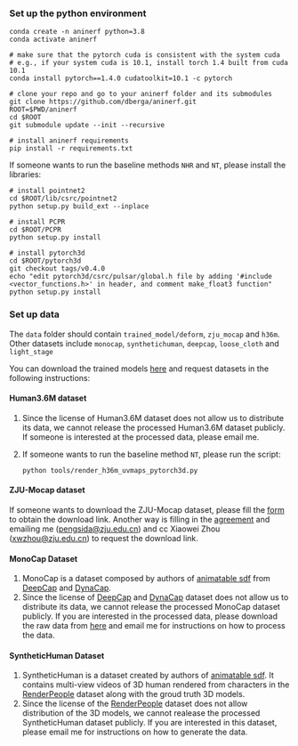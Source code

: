 ### Set up the python environment

```shell
conda create -n aninerf python=3.8
conda activate aninerf

# make sure that the pytorch cuda is consistent with the system cuda
# e.g., if your system cuda is 10.1, install torch 1.4 built from cuda 10.1
conda install pytorch==1.4.0 cudatoolkit=10.1 -c pytorch

# clone your repo and go to your aninerf folder and its submodules
git clone https://github.com/dberga/aninerf.git
ROOT=$PWD/aninerf
cd $ROOT
git submodule update --init --recursive

# install aninerf requirements
pip install -r requirements.txt
```

If someone wants to run the baseline methods `NHR` and `NT`, please install the libraries:

```shell
# install pointnet2
cd $ROOT/lib/csrc/pointnet2
python setup.py build_ext --inplace

# install PCPR
cd $ROOT/PCPR
python setup.py install

# install pytorch3d
cd $ROOT/pytorch3d
git checkout tags/v0.4.0
echo "edit pytorch3d/csrc/pulsar/global.h file by adding '#include <vector_functions.h>' in header, and comment make_float3 function"
python setup.py install
```

### Set up data

The `data` folder should contain `trained_model/deform`, `zju_mocap` and `h36m`. Other datasets include `monocap`, `synthetichuman`, `deepcap`, `loose_cloth` and `light_stage`

You can download the trained models [here](https://drive.google.com/drive/folders/1XH5zUMkguUW64GKulWTo8oOWZra6Dnzy?usp=sharing) and request datasets in the following instructions:

#### Human3.6M dataset

1. Since the license of Human3.6M dataset does not allow us to distribute its data, we cannot release the processed Human3.6M dataset publicly. If someone is interested at the processed data, please email me.
2. If someone wants to run the baseline method `NT`, please run the script:

    ```shell
    python tools/render_h36m_uvmaps_pytorch3d.py
    ```

#### ZJU-Mocap dataset

If someone wants to download the ZJU-Mocap dataset, please fill the [form](https://docs.google.com/forms/d/1QcTp5qIbIBn8PCT-EQgG-fOB4HZ9khpRkT3q2OnH2bs) to obtain the download link. Another way is filling in the [agreement](https://pengsida.net/project_page_assets/files/ZJU-MoCap_Agreement.pdf) and emailing me (pengsida@zju.edu.cn) and cc Xiaowei Zhou (xwzhou@zju.edu.cn) to request the download link.

#### MonoCap Dataset

1. MonoCap is a dataset composed by authors of [animatable sdf](https://zju3dv.github.io/animatable_sdf/) from [DeepCap](https://people.mpi-inf.mpg.de/~mhaberma/projects/2020-cvpr-deepcap/) and [DynaCap](https://people.mpi-inf.mpg.de/~mhaberma/projects/2021-ddc/).
2. Since the license of [DeepCap](https://people.mpi-inf.mpg.de/~mhaberma/projects/2020-cvpr-deepcap/) and [DynaCap](https://people.mpi-inf.mpg.de/~mhaberma/projects/2021-ddc/) dataset does not allow us to distribute its data, we cannot release the processed MonoCap dataset publicly. If you are interested in the processed data, please download the raw data from [here](https://gvv-assets.mpi-inf.mpg.de/) and email me for instructions on how to process the data.

#### SyntheticHuman Dataset

1. SyntheticHuman is a dataset created by authors of [animatable sdf](https://zju3dv.github.io/animatable_sdf/). It contains multi-view videos of 3D human rendered from characters in the [RenderPeople](https://renderpeople.com/) dataset along with the groud truth 3D models.
2. Since the license of the [RenderPeople](https://renderpeople.com/) dataset does not allow distribution of the 3D models, we cannot realease the processed SyntheticHuman dataset publicly. If you are interested in this dataset, please email me for instructions on how to generate the data.
